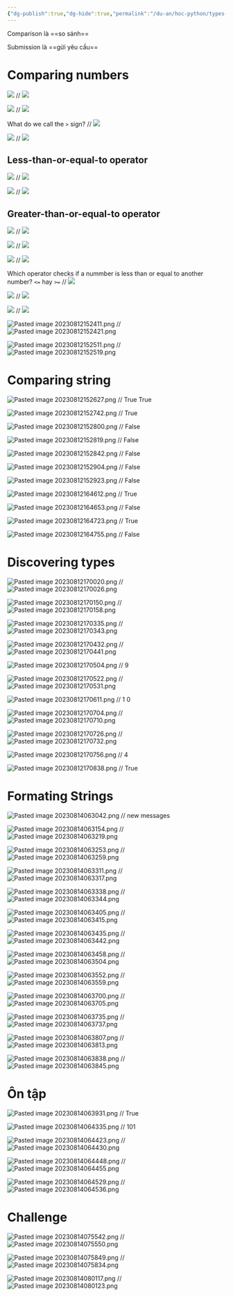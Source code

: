 ```yaml
---
{"dg-publish":true,"dg-hide":true,"permalink":"/du-an/hoc-python/types-and-comparisons/","hide":true,"dgPassFrontmatter":true}
---
```


Comparison là ==so sánh==
<!--SR:!2023-08-24,7,254-->

Submission là ==gửi yêu cầu==
<!--SR:!2023-08-24,7,254-->

# Comparing numbers
![](https://i.imgur.com/GmyAiIY.png)
//
![](https://i.imgur.com/GOeWNAA.png)
<!--SR:!2023-08-27,10,256-->

![](https://i.imgur.com/ZL80c1m.png)
//
![](https://i.imgur.com/UnMbb7U.png)
<!--SR:!2023-08-29,12,256-->

What do we call the `>` sign?
//
![](https://i.imgur.com/KfVyg2D.png)
<!--SR:!2023-08-30,13,270-->

![](https://i.imgur.com/TLv7VGz.png)
//
![](https://i.imgur.com/AXbVWuj.png)
<!--SR:!2023-08-30,13,270-->

## Less-than-or-equal-to operator
![](https://i.imgur.com/jRsJfZp.png)
//
![](https://i.imgur.com/bTq5jVr.png)
<!--SR:!2023-08-29,12,256-->

![](https://i.imgur.com/t9bSXvK.png)
//
![](https://i.imgur.com/36SDvcV.png)
<!--SR:!2023-08-29,12,256-->

## Greater-than-or-equal-to operator

![](https://i.imgur.com/rcGCoEI.png)
//
![](https://i.imgur.com/iHwE0N4.png)
<!--SR:!2023-08-31,14,270-->

![](https://i.imgur.com/wmb8LTJ.png)
//
![](https://i.imgur.com/syojr55.png)
<!--SR:!2023-08-29,12,256-->

![](https://i.imgur.com/CzTSjKB.png)
//
![](https://i.imgur.com/d4Dun6x.png)
<!--SR:!2023-08-28,11,256-->

Which operator checks if a nummber is less than or equal to another number?
`<=` hay `>=`
//
![](https://i.imgur.com/Nma2OIl.png)
<!--SR:!2023-08-26,9,256-->

![](https://i.imgur.com/OWtr6AK.png)
//
![](https://i.imgur.com/itEHlFE.png)
<!--SR:!2023-08-29,12,256-->

![](https://i.imgur.com/tINI6YF.png)
//
![](https://i.imgur.com/d52fGFE.png)
<!--SR:!2023-08-29,12,256-->

![Pasted image 20230812152411.png](/img/user/Z_Attachment/Pasted%20image%2020230812152411.png)
//
![Pasted image 20230812152421.png](/img/user/Z_Attachment/Pasted%20image%2020230812152421.png)
<!--SR:!2023-08-27,10,256-->

![Pasted image 20230812152511.png](/img/user/Z_Attachment/Pasted%20image%2020230812152511.png)
//
![Pasted image 20230812152519.png](/img/user/Z_Attachment/Pasted%20image%2020230812152519.png)
<!--SR:!2023-08-28,11,256-->

# Comparing string
![Pasted image 20230812152627.png](/img/user/Z_Attachment/Pasted%20image%2020230812152627.png)
//
True
True
<!--SR:!2023-08-25,8,256-->

![Pasted image 20230812152742.png](/img/user/Z_Attachment/Pasted%20image%2020230812152742.png)
//
True
<!--SR:!2023-08-28,11,256-->

![Pasted image 20230812152800.png](/img/user/Z_Attachment/Pasted%20image%2020230812152800.png)
//
False
<!--SR:!2023-08-29,12,256-->

![Pasted image 20230812152819.png](/img/user/Z_Attachment/Pasted%20image%2020230812152819.png)
//
False
<!--SR:!2023-08-28,11,256-->

![Pasted image 20230812152842.png](/img/user/Z_Attachment/Pasted%20image%2020230812152842.png)
//
False
<!--SR:!2023-08-28,11,256-->

![Pasted image 20230812152904.png](/img/user/Z_Attachment/Pasted%20image%2020230812152904.png)
//
False
<!--SR:!2023-08-26,9,256-->

![Pasted image 20230812152923.png](/img/user/Z_Attachment/Pasted%20image%2020230812152923.png)
//
False
<!--SR:!2023-08-28,11,256-->

![Pasted image 20230812164612.png](/img/user/Z_Attachment/Pasted%20image%2020230812164612.png)
//
True
<!--SR:!2023-08-29,12,253-->

![Pasted image 20230812164653.png](/img/user/Z_Attachment/Pasted%20image%2020230812164653.png)
//
False
<!--SR:!2023-08-27,10,253-->

![Pasted image 20230812164723.png](/img/user/Z_Attachment/Pasted%20image%2020230812164723.png)
//
True
<!--SR:!2023-08-29,12,253-->

![Pasted image 20230812164755.png](/img/user/Z_Attachment/Pasted%20image%2020230812164755.png)
//
False
<!--SR:!2023-08-28,11,253-->

# Discovering types

![Pasted image 20230812170020.png](/img/user/Z_Attachment/Pasted%20image%2020230812170020.png)
//
![Pasted image 20230812170026.png](/img/user/Z_Attachment/Pasted%20image%2020230812170026.png)
<!--SR:!2023-08-22,5,230-->

![Pasted image 20230812170150.png](/img/user/Z_Attachment/Pasted%20image%2020230812170150.png)
//
![Pasted image 20230812170158.png](/img/user/Z_Attachment/Pasted%20image%2020230812170158.png)
<!--SR:!2023-08-28,11,250-->

![Pasted image 20230812170335.png](/img/user/Z_Attachment/Pasted%20image%2020230812170335.png)
//
![Pasted image 20230812170343.png](/img/user/Z_Attachment/Pasted%20image%2020230812170343.png)
<!--SR:!2023-08-28,11,250-->

![Pasted image 20230812170432.png](/img/user/Z_Attachment/Pasted%20image%2020230812170432.png)
//
![Pasted image 20230812170441.png](/img/user/Z_Attachment/Pasted%20image%2020230812170441.png)
<!--SR:!2023-08-28,11,250-->


![Pasted image 20230812170504.png](/img/user/Z_Attachment/Pasted%20image%2020230812170504.png)
//
9
<!--SR:!2023-08-26,9,250-->

![Pasted image 20230812170522.png](/img/user/Z_Attachment/Pasted%20image%2020230812170522.png)
//
![Pasted image 20230812170531.png](/img/user/Z_Attachment/Pasted%20image%2020230812170531.png)
<!--SR:!2023-08-27,10,250-->

![Pasted image 20230812170611.png](/img/user/Z_Attachment/Pasted%20image%2020230812170611.png)
//
1
0
<!--SR:!2023-08-26,9,250-->

![Pasted image 20230812170704.png](/img/user/Z_Attachment/Pasted%20image%2020230812170704.png)
//
![Pasted image 20230812170710.png](/img/user/Z_Attachment/Pasted%20image%2020230812170710.png)
<!--SR:!2023-08-27,10,250-->

![Pasted image 20230812170726.png](/img/user/Z_Attachment/Pasted%20image%2020230812170726.png)
//
![Pasted image 20230812170732.png](/img/user/Z_Attachment/Pasted%20image%2020230812170732.png)
<!--SR:!2023-08-27,10,250-->

![Pasted image 20230812170756.png](/img/user/Z_Attachment/Pasted%20image%2020230812170756.png)
//
4
<!--SR:!2023-08-26,9,250-->

![Pasted image 20230812170838.png](/img/user/Z_Attachment/Pasted%20image%2020230812170838.png)
//
True
<!--SR:!2023-08-29,12,250-->

# Formating Strings

![Pasted image 20230814063042.png](/img/user/Z_Attachment/Pasted%20image%2020230814063042.png)
//
new messages
<!--SR:!2023-08-25,8,254-->

![Pasted image 20230814063154.png](/img/user/Z_Attachment/Pasted%20image%2020230814063154.png)
//
![Pasted image 20230814063219.png](/img/user/Z_Attachment/Pasted%20image%2020230814063219.png)
<!--SR:!2023-08-23,6,254-->

![Pasted image 20230814063253.png](/img/user/Z_Attachment/Pasted%20image%2020230814063253.png)
//
![Pasted image 20230814063259.png](/img/user/Z_Attachment/Pasted%20image%2020230814063259.png)
<!--SR:!2023-08-26,9,254-->

![Pasted image 20230814063311.png](/img/user/Z_Attachment/Pasted%20image%2020230814063311.png)
//
![Pasted image 20230814063317.png](/img/user/Z_Attachment/Pasted%20image%2020230814063317.png)
<!--SR:!2023-08-25,8,254-->

![Pasted image 20230814063338.png](/img/user/Z_Attachment/Pasted%20image%2020230814063338.png)
//
![Pasted image 20230814063344.png](/img/user/Z_Attachment/Pasted%20image%2020230814063344.png)
<!--SR:!2023-08-23,6,254-->

![Pasted image 20230814063405.png](/img/user/Z_Attachment/Pasted%20image%2020230814063405.png)
//
![Pasted image 20230814063415.png](/img/user/Z_Attachment/Pasted%20image%2020230814063415.png)
<!--SR:!2023-08-26,9,254-->

![Pasted image 20230814063435.png](/img/user/Z_Attachment/Pasted%20image%2020230814063435.png)
//
![Pasted image 20230814063442.png](/img/user/Z_Attachment/Pasted%20image%2020230814063442.png)
<!--SR:!2023-08-23,6,254-->

![Pasted image 20230814063458.png](/img/user/Z_Attachment/Pasted%20image%2020230814063458.png)
//
![Pasted image 20230814063504.png](/img/user/Z_Attachment/Pasted%20image%2020230814063504.png)
<!--SR:!2023-08-24,7,254-->

![Pasted image 20230814063552.png](/img/user/Z_Attachment/Pasted%20image%2020230814063552.png)
//
![Pasted image 20230814063559.png](/img/user/Z_Attachment/Pasted%20image%2020230814063559.png)
<!--SR:!2023-08-25,8,254-->

![Pasted image 20230814063700.png](/img/user/Z_Attachment/Pasted%20image%2020230814063700.png)
//
![Pasted image 20230814063705.png](/img/user/Z_Attachment/Pasted%20image%2020230814063705.png)
<!--SR:!2023-08-25,8,254-->

![Pasted image 20230814063735.png](/img/user/Z_Attachment/Pasted%20image%2020230814063735.png)
//
![Pasted image 20230814063737.png](/img/user/Z_Attachment/Pasted%20image%2020230814063737.png)
<!--SR:!2023-08-27,10,254-->

![Pasted image 20230814063807.png](/img/user/Z_Attachment/Pasted%20image%2020230814063807.png)
//
![Pasted image 20230814063813.png](/img/user/Z_Attachment/Pasted%20image%2020230814063813.png)
<!--SR:!2023-08-24,7,254-->

![Pasted image 20230814063838.png](/img/user/Z_Attachment/Pasted%20image%2020230814063838.png)
//
![Pasted image 20230814063845.png](/img/user/Z_Attachment/Pasted%20image%2020230814063845.png)
<!--SR:!2023-08-26,9,254-->

# Ôn tập

![Pasted image 20230814063931.png](/img/user/Z_Attachment/Pasted%20image%2020230814063931.png)
//
True
<!--SR:!2023-08-23,6,254-->

![Pasted image 20230814064335.png](/img/user/Z_Attachment/Pasted%20image%2020230814064335.png)
//
101
<!--SR:!2023-08-24,7,254-->

![Pasted image 20230814064423.png](/img/user/Z_Attachment/Pasted%20image%2020230814064423.png)
//
![Pasted image 20230814064430.png](/img/user/Z_Attachment/Pasted%20image%2020230814064430.png)
<!--SR:!2023-08-24,7,254-->

![Pasted image 20230814064448.png](/img/user/Z_Attachment/Pasted%20image%2020230814064448.png)
//
![Pasted image 20230814064455.png](/img/user/Z_Attachment/Pasted%20image%2020230814064455.png)
<!--SR:!2023-08-25,8,254-->

![Pasted image 20230814064529.png](/img/user/Z_Attachment/Pasted%20image%2020230814064529.png)
//
![Pasted image 20230814064536.png](/img/user/Z_Attachment/Pasted%20image%2020230814064536.png)
<!--SR:!2023-08-23,6,254-->

# Challenge


![Pasted image 20230814075542.png](/img/user/Z_Attachment/Pasted%20image%2020230814075542.png)
//
![Pasted image 20230814075550.png](/img/user/Z_Attachment/Pasted%20image%2020230814075550.png)
<!--SR:!2023-08-26,9,254-->

![Pasted image 20230814075849.png](/img/user/Z_Attachment/Pasted%20image%2020230814075849.png)
//
![Pasted image 20230814075834.png](/img/user/Z_Attachment/Pasted%20image%2020230814075834.png)
<!--SR:!2023-08-24,7,254-->

![Pasted image 20230814080117.png](/img/user/Z_Attachment/Pasted%20image%2020230814080117.png)
//
![Pasted image 20230814080123.png](/img/user/Z_Attachment/Pasted%20image%2020230814080123.png)
<!--SR:!2023-08-23,6,254-->